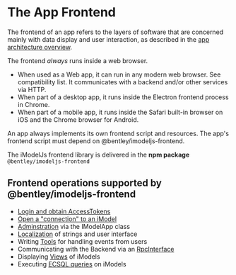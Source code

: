 # The App Frontend

The frontend of an app refers to the layers of software that are concerned mainly with data display and user interaction, as described in the [app architecture overview](../../overview/SoftwareArchitecture.md).

The frontend *always* runs inside a web browser.

* When used as a Web app, it can run in any modern web browser. See compatibility list. It communicates with a backend and/or other services via HTTP.
* When part of a desktop app, it runs inside the Electron frontend process in Chrome.
* When part of a mobile app, it runs inside the Safari built-in browser on iOS and the Chrome browser for Android.

An app always implements its own frontend script and resources. The app's frontend script must depend on @bentley/imodeljs-frontend.

The iModelJs frontend library is delivered in the **npm package** `@bentley/imodeljs-frontend`

## Frontend operations supported by @bentley/imodeljs-frontend

* [Login and obtain AccessTokens](../common/AccessToken.md)
* [Open a "connection" to an iModel](./IModelConnection.md)
* [Adminstration](./IModelApp.md) via the IModelApp class
* [Localization](./Localization.md) of strings and user interface
* Writing [Tools](./Tools.md) for handling events from users
* Communicating with the Backend via an [RpcInterface](../RpcInterface.md)
* Displaying [Views](./Views.md) of iModels
* Executing [ECSQL queries](./ExecutingECSQL.md) on iModels

<!-- TODO - add browser compatibility list -->
